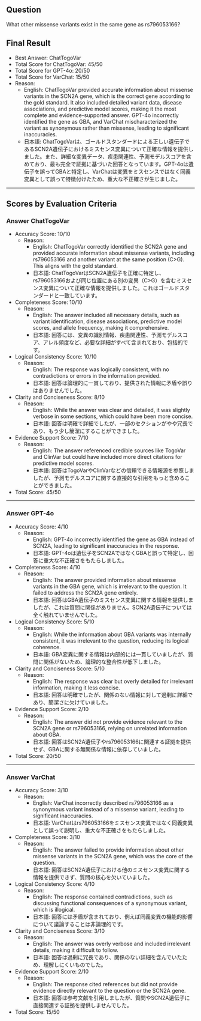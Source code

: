 ## Question

What other missense variants exist in the same gene as rs796053166?

## Final Result

- Best Answer: ChatTogoVar
- Total Score for ChatTogoVar: 45/50
- Total Score for GPT-4o: 20/50
- Total Score for VarChat: 15/50
- Reason:
  - English: ChatTogoVar provided accurate information about missense variants in the SCN2A gene, which is the correct gene according to the gold standard. It also included detailed variant data, disease associations, and predictive model scores, making it the most complete and evidence-supported answer. GPT-4o incorrectly identified the gene as GBA, and VarChat mischaracterized the variant as synonymous rather than missense, leading to significant inaccuracies.
  - 日本語: ChatTogoVarは、ゴールドスタンダードによる正しい遺伝子であるSCN2A遺伝子におけるミスセンス変異について正確な情報を提供しました。また、詳細な変異データ、疾患関連性、予測モデルスコアを含めており、最も完全で証拠に基づいた回答となっています。GPT-4oは遺伝子を誤ってGBAと特定し、VarChatは変異をミスセンスではなく同義変異として誤って特徴付けたため、重大な不正確さが生じました。

---

## Scores by Evaluation Criteria

### Answer ChatTogoVar
- Accuracy Score: 10/10
  - Reason: 
    - English: ChatTogoVar correctly identified the SCN2A gene and provided accurate information about missense variants, including rs796053166 and another variant at the same position (C>G). This aligns with the gold standard.
    - 日本語: ChatTogoVarはSCN2A遺伝子を正確に特定し、rs796053166および同じ位置にある別の変異（C>G）を含むミスセンス変異について正確な情報を提供しました。これはゴールドスタンダードと一致しています。
- Completeness Score: 10/10
  - Reason: 
    - English: The answer included all necessary details, such as variant identification, disease associations, predictive model scores, and allele frequency, making it comprehensive.
    - 日本語: 回答には、変異の識別情報、疾患関連性、予測モデルスコア、アレル頻度など、必要な詳細がすべて含まれており、包括的です。
- Logical Consistency Score: 10/10
  - Reason: 
    - English: The response was logically consistent, with no contradictions or errors in the information provided.
    - 日本語: 回答は論理的に一貫しており、提供された情報に矛盾や誤りはありませんでした。
- Clarity and Conciseness Score: 8/10
  - Reason: 
    - English: While the answer was clear and detailed, it was slightly verbose in some sections, which could have been more concise.
    - 日本語: 回答は明確で詳細でしたが、一部のセクションがやや冗長であり、もう少し簡潔にすることができました。
- Evidence Support Score: 7/10
  - Reason: 
    - English: The answer referenced credible sources like TogoVar and ClinVar but could have included more direct citations for predictive model scores.
    - 日本語: 回答はTogoVarやClinVarなどの信頼できる情報源を参照しましたが、予測モデルスコアに関する直接的な引用をもっと含めることができました。
- Total Score: 45/50

---

### Answer GPT-4o
- Accuracy Score: 4/10
  - Reason: 
    - English: GPT-4o incorrectly identified the gene as GBA instead of SCN2A, leading to significant inaccuracies in the response.
    - 日本語: GPT-4oは遺伝子をSCN2AではなくGBAと誤って特定し、回答に重大な不正確さをもたらしました。
- Completeness Score: 4/10
  - Reason: 
    - English: The answer provided information about missense variants in the GBA gene, which is irrelevant to the question. It failed to address the SCN2A gene entirely.
    - 日本語: 回答はGBA遺伝子のミスセンス変異に関する情報を提供しましたが、これは質問に関係がありません。SCN2A遺伝子については全く触れていませんでした。
- Logical Consistency Score: 5/10
  - Reason: 
    - English: While the information about GBA variants was internally consistent, it was irrelevant to the question, reducing its logical coherence.
    - 日本語: GBA変異に関する情報は内部的には一貫していましたが、質問に関係がないため、論理的な整合性が低下しました。
- Clarity and Conciseness Score: 5/10
  - Reason: 
    - English: The response was clear but overly detailed for irrelevant information, making it less concise.
    - 日本語: 回答は明確でしたが、関係のない情報に対して過剰に詳細であり、簡潔さに欠けていました。
- Evidence Support Score: 2/10
  - Reason: 
    - English: The answer did not provide evidence relevant to the SCN2A gene or rs796053166, relying on unrelated information about GBA.
    - 日本語: 回答はSCN2A遺伝子やrs796053166に関連する証拠を提供せず、GBAに関する無関係な情報に依存していました。
- Total Score: 20/50

---

### Answer VarChat
- Accuracy Score: 3/10
  - Reason: 
    - English: VarChat incorrectly described rs796053166 as a synonymous variant instead of a missense variant, leading to significant inaccuracies.
    - 日本語: VarChatはrs796053166をミスセンス変異ではなく同義変異として誤って説明し、重大な不正確さをもたらしました。
- Completeness Score: 3/10
  - Reason: 
    - English: The answer failed to provide information about other missense variants in the SCN2A gene, which was the core of the question.
    - 日本語: 回答はSCN2A遺伝子における他のミスセンス変異に関する情報を提供できず、質問の核心を欠いていました。
- Logical Consistency Score: 4/10
  - Reason: 
    - English: The response contained contradictions, such as discussing functional consequences of a synonymous variant, which is illogical.
    - 日本語: 回答には矛盾が含まれており、例えば同義変異の機能的影響について議論することは非論理的です。
- Clarity and Conciseness Score: 3/10
  - Reason: 
    - English: The answer was overly verbose and included irrelevant details, making it difficult to follow.
    - 日本語: 回答は過剰に冗長であり、関係のない詳細を含んでいたため、理解しにくいものでした。
- Evidence Support Score: 2/10
  - Reason: 
    - English: The response cited references but did not provide evidence directly relevant to the question or the SCN2A gene.
    - 日本語: 回答は参考文献を引用しましたが、質問やSCN2A遺伝子に直接関連する証拠を提供しませんでした。
- Total Score: 15/50
